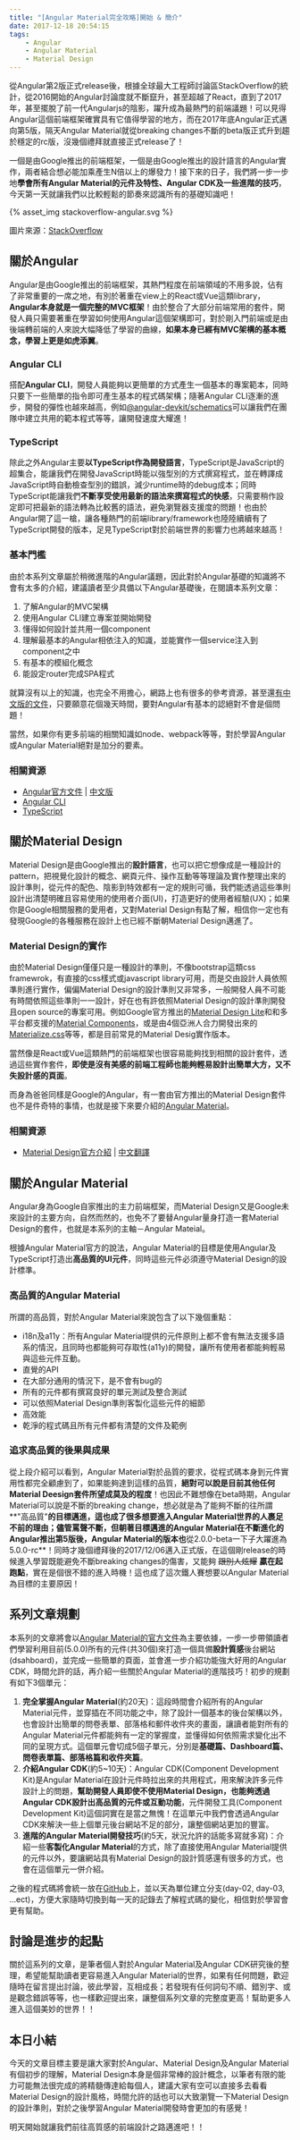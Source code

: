 ```yaml
---
title: "[Angular Material完全攻略]開始 & 簡介"
date: 2017-12-18 20:54:15
tags:
	- Angular
	- Angular Material
	- Material Design
---
```


從Angular第2版正式release後，根據全球最大工程師討論區StackOverflow的統計，從2016開始的Angular討論度就不斷竄升，甚至超越了React，直到了2017年，甚至擺脫了前一代Angularjs的陰影，躍升成為最熱門的前端議題！可以見得Angular這個前端框架確實具有它值得學習的地方，而在2017年底Angular正式邁向第5版，隔天Angular Material就從breaking changes不斷的beta版正式升到趨於穩定的rc版，沒幾個禮拜就直接正式release了！

一個是由Google推出的前端框架，一個是由Google推出的設計語言的Angular實作，兩者結合想必能加乘產生N倍以上的爆發力！接下來的日子，我們將一步一步地**學會所有Angular Material的元件及特性、Angular CDK及一些進階的技巧**，今天第一天就讓我們以比較輕鬆的節奏來認識所有的基礎知識吧！

<!-- more -->

{% asset_img stackoverflow-angular.svg %}

圖片來源：[StackOverflow](https://insights.stackoverflow.com/trends?tags=reactjs%2Cangular%2Cvue.js%2Cvuejs2%2Cangularjs)

## 關於Angular

Angular是由Google推出的前端框架，其熱門程度在前端領域的不用多說，佔有了非常重要的一席之地，有別於著重在view上的React或Vue這類library，**Angular本身就是一個完整的MVC框架**！由於整合了大部分前端常用的套件，開發人員只需要著重在學習如何使用Angular這個架構即可，對於剛入門前端或是由後端轉前端的人來說大幅降低了學習的曲線，**如果本身已經有MVC架構的基本概念，學習上更是如虎添翼**。

### Angular CLI

搭配**Angular CLI**，開發人員能夠以更簡單的方式產生一個基本的專案範本，同時只要下一些簡單的指令即可產生基本的程式碼架構；隨著Angular CLI逐漸的進步，開發的彈性也越來越高，例如[@angular-devkit/schematics](https://www.npmjs.com/package/@angular-devkit/schematics)可以讓我們在團隊中建立共用的範本程式等等，讓開發速度大耀進！

### TypeScript

除此之外Angular主要**以TypeScript作為開發語言**，TypeScript是JavaScript的超集合，能讓我們在開發JavaScript時能以強型別的方式撰寫程式，並在轉譯成JavaScript時自動檢查型別的錯誤，減少runtime時的debug成本；同時TypeScript能讓我們**不斷享受使用最新的語法來撰寫程式的快感**，只需要稍作設定即可把最新的語法轉為比較舊的語法，避免瀏覽器支援度的問題！也由於Angular開了這一槍，讓各種熱門的前端library/framework也陸陸續續有了TypeScript開發的版本，足見TypeScript對於前端世界的影響力也將越來越高！

### 基本門檻

由於本系列文章屬於稍微進階的Angular議題，因此對於Angular基礎的知識將不會有太多的介紹，建議讀者至少具備以下Angular基礎後，在閱讀本系列文章：

1.  了解Angular的MVC架構
2.  使用Angular CLI建立專案並開始開發
3.  懂得如何設計並共用一個component
4.  理解最基本的Angular相依注入的知識，並能實作一個service注入到component之中
5.  有基本的模組化概念
6.  能設定router完成SPA程式

就算沒有以上的知識，也完全不用擔心，網路上也有很多的參考資源，甚至還[有中文版的文件](https://angular.cn/)，只要願意花個幾天時間，要對Angular有基本的認絕對不會是個問題！

當然，如果你有更多前端的相關知識如node、webpack等等，對於學習Angular或Angular Material絕對是加分的要素。

### 相關資源

-   [Angular官方文件](https://angular.io/) | [中文版](https://angular.cn/)
-   [Angular CLI](https://github.com/angular/angular-cli)
-   [TypeScript](https://www.typescriptlang.org/)

## 關於Material Design

Material Design是由Google推出的**設計語言**，也可以把它想像成是一種設計的pattern，把視覺化設計的概念、網頁元件、操作互動等等理論及實作整理出來的設計準則，從元件的配色、陰影到特效都有一定的規則可循，我們能透過這些準則設計出清楚明確且容易使用的使用者介面(UI)，打造更好的使用者經驗(UX)；如果你是Google相關服務的愛用者，又對Material Design有點了解，相信你一定也有發現Google的各種服務在設計上也已經不斷朝Material Design邁進了。

### Material Design的實作

由於Material Design僅僅只是一種設計的準則，不像bootstrap這類css framewrok，有直接的css樣式或javascript library可用，而是交由設計人員依照準則進行實作，偏偏Material Design的設計準則又非常多，一般開發人員不可能有時間依照這些準則一一設計，好在也有許依照Material Design的設計準則開發且open source的專案可用。例如Google官方推出的[Material Design Lite](https://getmdl.io/)和和多平台都支援的[Material Components](https://material.io/components/)，或是由4個亞洲人合力開發出來的[Materialize.css](http://materializecss.com/)等等，都是目前常見的Material Desig實作版本。

當然像是React或Vue這類熱門的前端框架也很容易能夠找到相關的設計套件，透過這些實作套件，**即使是沒有美感的前端工程師也能夠輕易設計出簡單大方，又不失設計感的頁面**。

而身為爸爸同樣是Google的Angular，有一套由官方推出的Material Design套件也不是件奇特的事情，也就是接下來要介紹的[Angular Material](https://material.angular.io/)。

### 相關資源

-   [Material Design官方介紹](https://material.io/) | [中文翻譯](https://wcc723.gitbooks.io/google_design_translate/content/material-design-introduction.html)

## 關於Angular Material

Angular身為Google自家推出的主力前端框架，而Material Design又是Google未來設計的主要方向，自然而然的，也免不了要替Angular量身打造一套Material Design的套件，也就是本系列的主軸－Angular Mateial。

根據Angular Material官方的說法，Angular Material的目標是使用Angular及TypeScript打造出**高品質的UI元件**，同時這些元件必須遵守Material Design的設計標準。

### 高品質的Angular Material

所謂的高品質，對於Angular Material來說包含了以下幾個重點：

-   i18n及a11y：所有Angular Material提供的元件原則上都不會有無法支援多語系的情況，且同時也都能夠可存取性(a11y)的開發，讓所有使用者都能夠輕易與這些元件互動。
-   直覺的API
-   在大部分通用的情況下，是不會有bug的
-   所有的元件都有撰寫良好的單元測試及整合測試
-   可以依照Material Design準則客製化這些元件的細節
-   高效能
-   乾淨的程式碼且所有元件都有清楚的文件及範例

### 追求高品質的後果與成果

從上段介紹可以看到，Angular Material對於品質的要求，從程式碼本身到元件實用性都完全顧慮到了，如果能夠達到這樣的品質，**絕對可以說是目前其他任何Material Deesign套件所望成莫及的程度**！也因此不難想像在beta時期，Angular Material可以說是不斷的breaking change，想必就是為了能夠不斷的往所謂**"高品質"**的目標邁進，這也成了很多想要進入Angular Material世界的人裹足不前的理由；儘管罵聲不斷，但朝著目標邁進的Angular Material在不斷進化的Angular推出第5版後，Angular Material的版本也**從2.0.0-beta一下子大躍進為5.0.0-rc**！同時才幾個禮拜後的2017/12/06邁入正式版，在這個剛release的時候進入學習既能避免不斷breaking changes的傷害，又能夠 ~~跟別人炫耀~~ **贏在起跑點**，實在是個很不錯的進入時機！這也成了這次鐵人賽想要以Angular Material為目標的主要原因！

## 系列文章規劃

本系列的文章將會以[Angular Material的官方文件](https://material.angular.io/)為主要依據，一步一步帶領讀者們學習利用目前(5.0.0)所有的元件(共30個)來打造一個具備**設計質感**後台網站(dsahboard)，並完成一些簡單的頁面，並會進一步介紹功能強大好用的Angular CDK，時間允許的話，再介紹一些關於Angular Material的進階技巧！初步的規劃有如下3個單元：

1.  **完全掌握Angular Material**(約20天)：這段時間會介紹所有的Angular Material元件，並穿插在不同功能之中，除了設計一個基本的後台架構以外，也會設計出簡單的問卷表單、部落格和郵件收件夾的畫面，讓讀者能對所有的Angular Material元件都能夠有一定的掌握度，並懂得如何依照需求變化出不同的呈現方式。這個單元會切成5個子單元，分別是**基礎篇、Dashboard篇、問卷表單篇、部落格篇和收件夾篇**。
2.  **介紹Angular CDK**(約5~10天)：Angular CDK(Component Development Kit)是Angular Material在設計元件時拉出來的共用程式，用來解決許多元件設計上的問題，**幫助開發人員即使不使用Material Design，也能夠透過Angular CDK設計出高品質的元件或互動功能**，元件開發工具(Component Development Kit)這個詞實在是當之無愧！在這單元中我們會透過Angular CDK來解決一些上個單元後台網站不足的部分，讓整個網站更加的豐富。
3.  **進階的Angular Material開發技巧**(約5天，狀況允許的話能多寫就多寫)：介紹一些**客製化Angular Material**的方式，除了直接使用Angular Material提供的元件以外，要讓網站具有Material Design的設計質感還有很多的方式，也會在這個單元一併介紹。

之後的程式碼將會統一放在[GitHub](https://github.com/wellwind/it-ironman-demo-angular-material)上，並以天為單位建立分支(day-02, day-03, ...ect)，方便大家隨時切換到每一天的記錄去了解程式碼的變化，相信對於學習會更有幫助。

## 討論是進步的起點

關於這系列的文章，是筆者個人對於Angular Material及Angular CDK研究後的整理，希望能幫助讀者更容易進入Angular Material的世界，如果有任何問題，歡迎隨時在留言提出討論，彼此學習，互相成長；若發現有任何詞句不順、錯別字、或是觀念錯誤等等，也一樣歡迎提出來，讓整個系列文章的完整度更高！幫助更多人進入這個美妙的世界！！

## 本日小結

今天的文章目標主要是讓大家對於Angular、Material Design及Angular Material有個初步的理解，Material Design本身是個非常棒的設計概念，以筆者有限的能力可能無法很完成的將精髓傳達給每個人，建議大家有空可以直接多去看看Material Design的設計風格，時間允許的話也可以大致瀏覽一下Material Design的設計準則，對於之後學習Angular Material開發時會更加的有感覺！

明天開始就讓我們前往高質感的前端設計之路邁進吧！！
